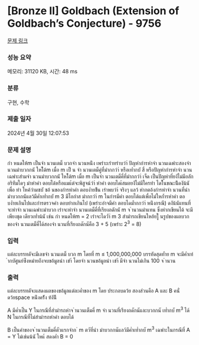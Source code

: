 # [Bronze II] Goldbach (Extension of Goldbach’s Conjecture) - 9756 

[문제 링크](https://www.acmicpc.net/problem/9756) 

### 성능 요약

메모리: 31120 KB, 시간: 48 ms

### 분류

구현, 수학

### 제출 일자

2024년 4월 30일 12:07:53

### 문제 설명

<p>กำ หนดให้m เป็นจำ นวนเตม็ บวกจำ นวนหน่ึง เพรำะเรำทรำบวำ่ ปัญหำกำรหำจำ นวนเฉพำะสองจำ นวนมำบวกกนั ใหไ้ด้m เมื่อ m เป็ น จำ นวนเตม็คู่ที่มำกกวำ่ หรือเท่ำกบั สี่ หรือปัญหำกำรหำจำ นวนเฉพำะสำมจำ นวนมำบวกกนั ใหไ้ด้m เมื่อ m เป็นจำ นวนเตม็คี่ที่มำกกวำ่ เจ็ด เป็นปัญหำที่ยงัไม่มีอลักอริทึมใดๆ มำหำคำ ตอบได้หรือแมแ้ต่จะพิสูจน์วำ่ หำคำ ตอบไดเ้สมอยงัไม่มีใครทำ ไดใ้นขณะน้ีดงัน้นั เพื่อ ทำ ใหค้วำมซบั ซอ้ นของกำรหำคำ ตอบง่ำยข้ึน เรำพบวำ่ จริงๆ แลว้ หำกตอ้งกำรหำจำ นวนที่นำ มำบวกกนัแลว้มีค่ำเท่ำกบั m 3 มีโอกำส มำกกวำ่ m ในกำรมีคำ ตอบได้แต่เพื่อไม่ใหก้ำรหำคำ ตอบง่ำยเกินไปและกำรตรวจคำ ตอบยำกเกินไป (เพรำะอำจมีคำ ตอบไดม้ำกกวำ่ หน่ึงกรณี) ดงัน้นัแทนที่จะหำจำ นวนเฉพำะมำบวก เรำจะหำจำ นวนเตม็คี่ที่เรียงถดักนั m จ ำนวนมำแทน ซึ่งหำกเขียนได้ จะมีเพียงชุด เดียวเท่ำน้นั เช่น กำ หนดให้m = 2 เรำจะไดว้ำ่ m 3 สำมำรถเขียนใหอ้ยใู่ นรูปของผลบวกของจำ นวนเตม็คี่ได้สองจำ นวนที่เรียงถดักนัคือ 3 + 5 (เพรำะ 2<sup>3</sup> = 8)</p>

### 입력 

 <p>แต่ละบรรทดัจะมีเลขจำ นวนเตม็ บวก m โดยที่ m ≤ 1,000,000,000 บรรทัดสุดท้ำย m จะมีค่ำเท่ำกบัศูนย์ซ่ึงหมำยถึงจบขอ้มูลนำ เขำ้ โดยจำ นวนขอ้มูลนำ เขำ้ มีจำ นวนไม่เกิน 100 จ ำนวน</p>

### 출력 

 <p>แต่ละบรรทดัจะแสดงผลของขอ้มูลแต่ละค่ำของ m โดย ประกอบดว้ย สองส่วนคือ A และ B คนั่ ดว้ยspace หน่ึงคร้ัง ท้งัน้ี</p>

<p>A มีค่ำเป็น Y ในกรณีที่สำมำรถหำจ ำนวนเต็มคี่ m จำ นวนที่เรียงถดักนัและบวกกนั เท่ำกบั m<sup>3</sup> ได้ N ในกรณีที่ไม่สำมำรถหำคำ ตอบได้</p>

<p>B เป็นคำของจ ำนวนเต็มคี่ตัวแรกจำก ่ m ตวัที่นำ มำบวกกนัแลว้มีค่ำเท่ำกบั m<sup>3</sup> เฉพำะในกรณีที่ A = Y ไม่เช่นน้นั ใหแ้ สดงค่ำ B = 0</p>

